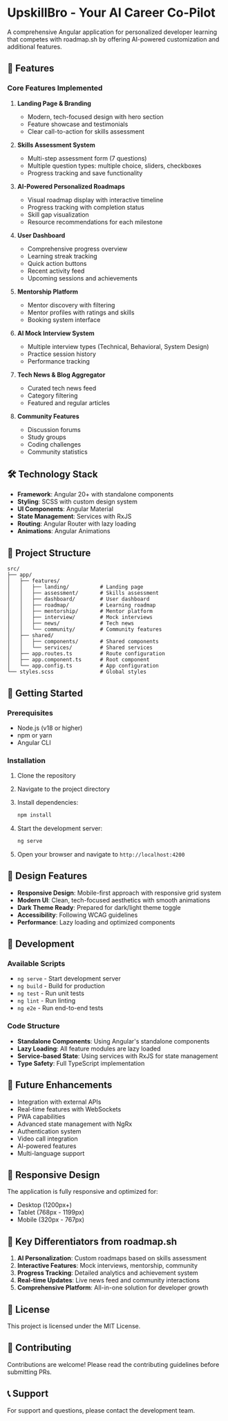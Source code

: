 # UpskillBro - Your AI Career Co-Pilot

A comprehensive Angular application for personalized developer learning that competes with roadmap.sh by offering AI-powered customization and additional features.

## 🚀 Features

### Core Features Implemented

1. **Landing Page & Branding**
   - Modern, tech-focused design with hero section
   - Feature showcase and testimonials
   - Clear call-to-action for skills assessment

2. **Skills Assessment System**
   - Multi-step assessment form (7 questions)
   - Multiple question types: multiple choice, sliders, checkboxes
   - Progress tracking and save functionality

3. **AI-Powered Personalized Roadmaps**
   - Visual roadmap display with interactive timeline
   - Progress tracking with completion status
   - Skill gap visualization
   - Resource recommendations for each milestone

4. **User Dashboard**
   - Comprehensive progress overview
   - Learning streak tracking
   - Quick action buttons
   - Recent activity feed
   - Upcoming sessions and achievements

5. **Mentorship Platform**
   - Mentor discovery with filtering
   - Mentor profiles with ratings and skills
   - Booking system interface

6. **AI Mock Interview System**
   - Multiple interview types (Technical, Behavioral, System Design)
   - Practice session history
   - Performance tracking

7. **Tech News & Blog Aggregator**
   - Curated tech news feed
   - Category filtering
   - Featured and regular articles

8. **Community Features**
   - Discussion forums
   - Study groups
   - Coding challenges
   - Community statistics

## 🛠 Technology Stack

- **Framework**: Angular 20+ with standalone components
- **Styling**: SCSS with custom design system
- **UI Components**: Angular Material
- **State Management**: Services with RxJS
- **Routing**: Angular Router with lazy loading
- **Animations**: Angular Animations

## 📁 Project Structure

```
src/
├── app/
│   ├── features/
│   │   ├── landing/          # Landing page
│   │   ├── assessment/       # Skills assessment
│   │   ├── dashboard/        # User dashboard
│   │   ├── roadmap/          # Learning roadmap
│   │   ├── mentorship/       # Mentor platform
│   │   ├── interview/        # Mock interviews
│   │   ├── news/             # Tech news
│   │   └── community/        # Community features
│   ├── shared/
│   │   ├── components/       # Shared components
│   │   └── services/         # Shared services
│   ├── app.routes.ts         # Route configuration
│   ├── app.component.ts      # Root component
│   └── app.config.ts         # App configuration
└── styles.scss               # Global styles
```

## 🚀 Getting Started

### Prerequisites
- Node.js (v18 or higher)
- npm or yarn
- Angular CLI

### Installation

1. Clone the repository
2. Navigate to the project directory
3. Install dependencies:
   ```bash
   npm install
   ```

4. Start the development server:
   ```bash
   ng serve
   ```

5. Open your browser and navigate to `http://localhost:4200`

## 🎨 Design Features

- **Responsive Design**: Mobile-first approach with responsive grid system
- **Modern UI**: Clean, tech-focused aesthetics with smooth animations
- **Dark Theme Ready**: Prepared for dark/light theme toggle
- **Accessibility**: Following WCAG guidelines
- **Performance**: Lazy loading and optimized components

## 🔧 Development

### Available Scripts

- `ng serve` - Start development server
- `ng build` - Build for production
- `ng test` - Run unit tests
- `ng lint` - Run linting
- `ng e2e` - Run end-to-end tests

### Code Structure

- **Standalone Components**: Using Angular's standalone components
- **Lazy Loading**: All feature modules are lazy loaded
- **Service-based State**: Using services with RxJS for state management
- **Type Safety**: Full TypeScript implementation

## 🚀 Future Enhancements

- Integration with external APIs
- Real-time features with WebSockets
- PWA capabilities
- Advanced state management with NgRx
- Authentication system
- Video call integration
- AI-powered features
- Multi-language support

## 📱 Responsive Design

The application is fully responsive and optimized for:
- Desktop (1200px+)
- Tablet (768px - 1199px)
- Mobile (320px - 767px)

## 🎯 Key Differentiators from roadmap.sh

1. **AI Personalization**: Custom roadmaps based on skills assessment
2. **Interactive Features**: Mock interviews, mentorship, community
3. **Progress Tracking**: Detailed analytics and achievement system
4. **Real-time Updates**: Live news feed and community interactions
5. **Comprehensive Platform**: All-in-one solution for developer growth

## 📄 License

This project is licensed under the MIT License.

## 🤝 Contributing

Contributions are welcome! Please read the contributing guidelines before submitting PRs.

## 📞 Support

For support and questions, please contact the development team.